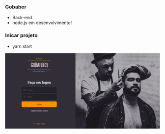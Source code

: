 ### Gobaber 
- Back-end  
- node.js em desenvolvimento!

### Inicar projeto
- yarn start

<p align="center">
   <img src="01.PNG" >
</p>



